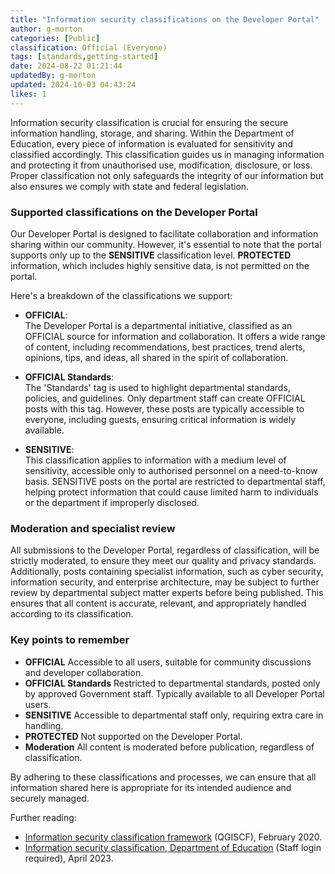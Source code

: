 ```yaml
---
title: "Information security classifications on the Developer Portal"
author: g-morton
categories: [Public]
classification: Official (Everyone)
tags: [standards,getting-started]
date: 2024-08-22 01:21:44 
updatedBy: g-morton
updated: 2024-10-03 04:43:24 
likes: 1
---
```


Information security classification is crucial for ensuring the secure information handling, storage, and sharing. Within the Department of Education, every piece of information is evaluated for sensitivity and classified accordingly. This classification guides us in managing information and protecting it from unauthorised use, modification, disclosure, or loss. Proper classification not only safeguards the integrity of our information but also ensures we comply with state and federal legislation.

### Supported classifications on the Developer Portal

Our Developer Portal is designed to facilitate collaboration and information sharing within our community. However, it's essential to note that the portal supports only up to the **SENSITIVE** classification level. **PROTECTED** information, which includes highly sensitive data, is not permitted on the portal.

Here's a breakdown of the classifications we support:

- **OFFICIAL**:  
The Developer Portal is a departmental initiative, classified as an OFFICIAL source for information and collaboration. It offers a wide range of content, including recommendations, best practices, trend alerts, opinions, tips, and ideas, all shared in the spirit of collaboration.

- **OFFICIAL Standards**:  
The 'Standards' tag is used to highlight departmental standards, policies, and guidelines. Only department staff can create OFFICIAL posts with this tag. However, these posts are typically accessible to everyone, including guests, ensuring critical information is widely available.

- **SENSITIVE**:  
This classification applies to information with a medium level of sensitivity, accessible only to authorised personnel on a need-to-know basis. SENSITIVE posts on the portal are restricted to departmental staff, helping protect information that could cause limited harm to individuals or the department if improperly disclosed.



### Moderation and specialist review

All submissions to the Developer Portal, regardless of classification, will be strictly moderated, to ensure they meet our quality and privacy standards. Additionally, posts containing specialist information, such as cyber security, information security, and enterprise architecture, may be subject to further review by departmental subject matter experts before being published. This ensures that all content is accurate, relevant, and appropriately handled according to its classification.

### Key points to remember
- **OFFICIAL** Accessible to all users, suitable for community discussions and developer collaboration.
- **OFFICIAL Standards** Restricted to departmental standards, posted only by approved Government staff. Typically available to all Developer Portal users.
- **SENSITIVE** Accessible to departmental staff only, requiring extra care in handling.
- **PROTECTED** Not supported on the Developer Portal.
- **Moderation** All content is moderated before publication, regardless of classification.

By adhering to these classifications and processes, we can ensure that all information shared here is appropriate for its intended audience and securely managed.

Further reading:

- [Information security classification framework](https://www.forgov.qld.gov.au/information-and-communication-technology/qgea-policies-standards-and-guidelines/information-security-classification-framework-qgiscf) (QGISCF), February 2020.
- [Information security classification, Department of Education](https://intranet.qed.qld.gov.au/Services/InformationTechnology/information-management/Pages/information-security-classification.aspx) (Staff login required), April 2023.
